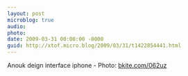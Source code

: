 ```yaml
---
layout: post
microblog: true
audio: 
photo: 
date: 2009-03-31 00:00:00 -0000
guid: http://xtof.micro.blog/2009/03/31/t1422854441.html
---
```

Anouk deign interface iphone - Photo: [bkite.com/062uz](http://bkite.com/062uz)
